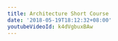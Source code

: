 ```yaml
---
title: Architecture Short Course
date: '2018-05-19T18:12:32+08:00'
youtubeVideoId: k4dVgbuxBAw
---
```


